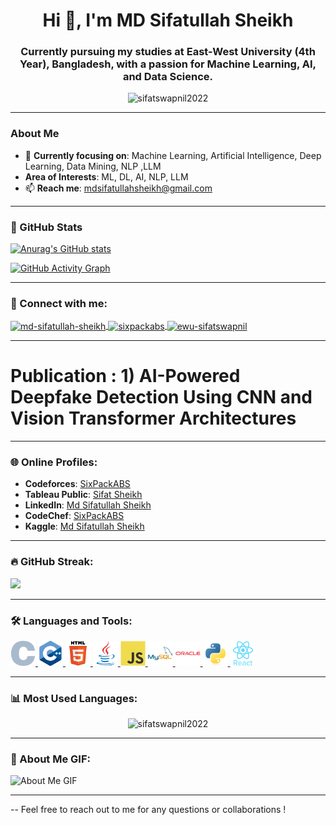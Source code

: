 <h1 align="center">Hi 👋, I'm MD Sifatullah Sheikh</h1>
<h3 align="center">Currently pursuing my studies at East-West University (4th Year), Bangladesh, with a passion for Machine Learning, AI, and Data Science.</h3>

<p align="center">
  <img src="https://komarev.com/ghpvc/?username=sifatswapnil2022&label=Profile%20views&color=0e75b6&style=flat" alt="sifatswapnil2022" />
</p>

---

### About Me
- 🌱 **Currently focusing on**: Machine Learning, Artificial Intelligence, Deep Learning, Data Mining, NLP ,LLM
- **Area of Interests**: ML, DL, AI, NLP, LLM
- 📫 **Reach me**: [mdsifatullahsheikh@gmail.com](mailto:mdsifatullahsheikh@gmail.com)

---

### 🚀 GitHub Stats
[![Anurag's GitHub stats](https://github-readme-stats.vercel.app/api?username=SifatSwapnil2022)](https://github.com/SifatSwapnil2022/github-readme-stats)

[![GitHub Activity Graph](https://github-readme-activity-graph.vercel.app/graph?username=sifatswapnil2022&theme=github-light)](https://github.com/ashutosh00710/github-readme-activity-graph)

---

### 🔗 Connect with me:
<p align="left">
  <a href="https://linkedin.com/in/md-sifatullah-sheikh" target="blank">
    <img align="center" src="https://raw.githubusercontent.com/rahuldkjain/github-profile-readme-generator/master/src/images/icons/Social/linked-in-alt.svg" alt="md-sifatullah-sheikh" height="30" width="40" />
  </a>
  <a href="https://codeforces.com/profile/sixpackabs" target="blank">
    <img align="center" src="https://raw.githubusercontent.com/rahuldkjain/github-profile-readme-generator/master/src/images/icons/Social/codeforces.svg" alt="sixpackabs" height="30" width="40" />
  </a>
  <a href="https://www.leetcode.com/ewu-sifatswapnil" target="blank">
    <img align="center" src="https://raw.githubusercontent.com/rahuldkjain/github-profile-readme-generator/master/src/images/icons/Social/leet-code.svg" alt="ewu-sifatswapnil" height="30" width="40" />
  </a>
</p>


---

# Publication : 1) AI-Powered Deepfake Detection Using CNN and Vision Transformer Architectures
---

### 🌐 Online Profiles:
- **Codeforces**: [SixPackABS](https://codeforces.com/profile/SixPackABS)
- **Tableau Public**: [Sifat Sheikh](https://public.tableau.com/app/profile/sifat.sheikh/vizzes)
- **LinkedIn**: [Md Sifatullah Sheikh](www.linkedin.com/in/mdsifatullahsheikh)
- **CodeChef**: [SixPackABS](https://www.codechef.com/users/sixpackabs)
- **Kaggle**: [Md Sifatullah Sheikh](https://www.kaggle.com/mdsifatullahsheikh)

---

### 🔥 GitHub Streak:
![](https://github-readme-streak-stats.herokuapp.com/?user=SifatSwapnil2022&theme=radical&hide_border=false)

---

### 🛠️ Languages and Tools:
<p align="left">
  <a href="https://www.cprogramming.com/" target="_blank" rel="noreferrer">
    <img src="https://raw.githubusercontent.com/devicons/devicon/master/icons/c/c-original.svg" alt="c" width="40" height="40"/>
  </a>
  <a href="https://www.w3schools.com/cpp/" target="_blank" rel="noreferrer">
    <img src="https://raw.githubusercontent.com/devicons/devicon/master/icons/cplusplus/cplusplus-original.svg" alt="cplusplus" width="40" height="40"/>
  </a>
  <a href="https://www.w3.org/html/" target="_blank" rel="noreferrer">
    <img src="https://raw.githubusercontent.com/devicons/devicon/master/icons/html5/html5-original-wordmark.svg" alt="html5" width="40" height="40"/>
  </a>
  <a href="https://www.java.com" target="_blank" rel="noreferrer">
    <img src="https://raw.githubusercontent.com/devicons/devicon/master/icons/java/java-original.svg" alt="java" width="40" height="40"/>
  </a>
  <a href="https://developer.mozilla.org/en-US/docs/Web/JavaScript" target="_blank" rel="noreferrer">
    <img src="https://raw.githubusercontent.com/devicons/devicon/master/icons/javascript/javascript-original.svg" alt="javascript" width="40" height="40"/>
  </a>
  <a href="https://www.mysql.com/" target="_blank" rel="noreferrer">
    <img src="https://raw.githubusercontent.com/devicons/devicon/master/icons/mysql/mysql-original-wordmark.svg" alt="mysql" width="40" height="40"/>
  </a>
  <a href="https://www.oracle.com/" target="_blank" rel="noreferrer">
    <img src="https://raw.githubusercontent.com/devicons/devicon/master/icons/oracle/oracle-original.svg" alt="oracle" width="40" height="40"/>
  </a>
  <a href="https://www.python.org" target="_blank" rel="noreferrer">
    <img src="https://raw.githubusercontent.com/devicons/devicon/master/icons/python/python-original.svg" alt="python" width="40" height="40"/>
  </a>
  <a href="https://reactjs.org/" target="_blank" rel="noreferrer">
    <img src="https://raw.githubusercontent.com/devicons/devicon/master/icons/react/react-original-wordmark.svg" alt="react" width="40" height="40"/>
  </a>
</p>

---

### 📊 Most Used Languages:
<p align="center">
  <img src="https://github-readme-stats.vercel.app/api/top-langs?username=sifatswapnil2022&show_icons=true&locale=en&layout=compact" alt="sifatswapnil2022" />
</p>

---

### 🎨 About Me GIF:
<img src="https://github.com/7oSkaaa/7oSkaaa/blob/main/Images/about_me.gif?raw=true" alt="About Me GIF" width="180px">

---

-- Feel free to reach out to me for any questions or collaborations ! 

